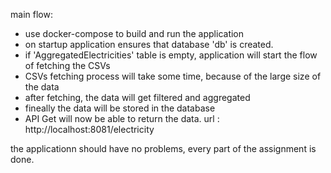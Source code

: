 main flow:
- use docker-compose to build and run the application
- on startup application ensures that database 'db' is created.
- if 'AggregatedElectricities' table is empty, application will start the flow of fetching the CSVs
- CSVs fetching process will take some time, because of the large size of the data
- after fetching, the data will get filtered and aggregated
- fineally the data will be stored in the database 
- API Get will now be able to return the data. url : http://localhost:8081/electricity

the applicationn should have no problems, every part of the assignment is done.

